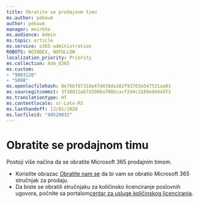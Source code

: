 ```yaml
---
title: Obratite se prodajnom timu
ms.author: pebaum
author: pebaum
manager: mnirkhe
ms.audience: Admin
ms.topic: article
ms.service: o365-administration
ROBOTS: NOINDEX, NOFOLLOW
localization_priority: Priority
ms.collection: Adm_O365
ms.custom:
- "9003120"
- "5898"
ms.openlocfilehash: 8e76bf8f318e4fd438da182f93703a547531aa01
ms.sourcegitcommit: 3f36012ab7d2088a708bcacf2d4c3169e9d443f3
ms.translationtype: HT
ms.contentlocale: sr-Latn-RS
ms.lasthandoff: 12/01/2020
ms.locfileid: "49529032"
---
```

# <a name="contact-the-sales-team"></a>Obratite se prodajnom timu

Postoji više načina da se obratite Microsoft 365 prodajnim timom.

- Koristite obrazac  [Obratite nam se](https://go.microsoft.com/fwlink/p/?LinkId=518644&clcid=0x0409) da bi vam se obratio Microsoft 365 stručnjak za prodaju.
- Da biste se obratili stručnjaku za količinsko licenciranje poslovnih ugovora, počnite sa portalom[centar za usluge količinskog licenciranja](https://go.microsoft.com/fwlink/p/?LinkId=329762).
